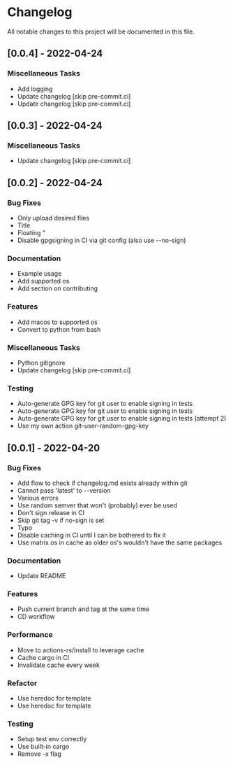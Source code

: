 # Changelog

All notable changes to this project will be documented in this file.

## [0.0.4] - 2022-04-24

### Miscellaneous Tasks

- Add logging
- Update changelog [skip pre-commit.ci]
- Update changelog [skip pre-commit.ci]

## [0.0.3] - 2022-04-24

### Miscellaneous Tasks

- Update changelog [skip pre-commit.ci]

## [0.0.2] - 2022-04-24

### Bug Fixes

- Only upload desired files
- Title
- Floating "
- Disable gpgsigning in CI via git config (also use --no-sign)

### Documentation

- Example usage
- Add supported os
- Add section on contributing

### Features

- Add macos to supported os
- Convert to python from bash

### Miscellaneous Tasks

- Python gitignore
- Update changelog [skip pre-commit.ci]

### Testing

- Auto-generate  GPG key for git user to enable signing in tests
- Auto-generate  GPG key for git user to enable signing in tests
- Auto-generate  GPG key for git user to enable signing in tests (attempt 2)
- Use my own action git-user-random-gpg-key

## [0.0.1] - 2022-04-20

### Bug Fixes

- Add flow to check if changelog.md exists already within git
- Cannot pass 'latest' to --version
- Various errors
- Use random semver that won't (probably) ever be used
- Don't sign release in CI
- Skip git tag -v if no-sign is set
- Typo
- Disable caching in CI until I can be bothered to fix it
- Use matrix.os in cache as older os's wouldn't have the same packages

### Documentation

- Update README

### Features

- Push current branch and tag at the same time
- CD workflow

### Performance

- Move to actions-rs/install to leverage cache
- Cache cargo in CI
- Invalidate cache every week

### Refactor

- Use heredoc for template
- Use heredoc for template

### Testing

- Setup test env correctly
- Use built-in cargo
- Remove -x flag

<!-- generated by git-cliff -->
